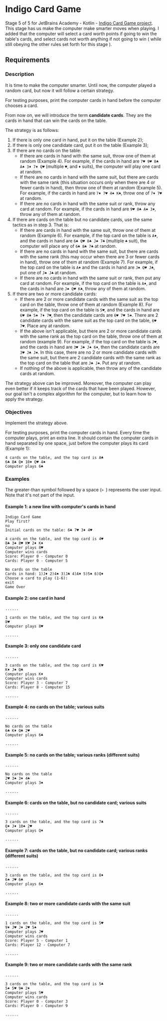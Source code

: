 # Indigo Card Game
Stage 5 of 5 for JetBrains Academy - Kotlin - [Indigo Card Game project](https://hyperskill.org/projects/214/stages/1076/implement).   
This stage has us make the computer make smarter moves when playing. I added that the computer will select a card worth points if going to win the table's cards, and select cards not worth anything if not going to win ( while still obeying the other rules set forth for this stage ).    
## Requirements
### Description
It is time to make the computer smarter. Until now, the computer played a random card, but now it will follow a certain strategy.

For testing purposes, print the computer cards in hand before the computer chooses a card.

From now on, we will introduce the term **candidate cards**. They are the cards in hand that can win the cards on the table.

The strategy is as follows:
1. If there is only one card in hand, put it on the table (Example 2);
2. If there is only one candidate card, put it on the table (Example 3);
3. If there are no cards on the table:
    * If there are cards in hand with the same suit, throw one of them at random (Example 4). For example, if the cards in hand are `7♥ 9♥ 8♣ A♠ 3♦ 7♦ Q♥` (multiple `♥`, and `♦` suits), the computer will play one card at random.
    * If there are no cards in hand with the same suit, but there are cards with the same rank (this situation occurs only when there are 4 or fewer cards in hand), then throw one of them at random (Example 5). For example, if the cards in hand are `7♦ 7♥ 4♠ K♣`, throw one of `7♦ 7♥` at random.
    * If there are no cards in hand with the same suit or rank, throw any card at random. For example, if the cards in hand are `9♥ 8♣ A♠ 3♦`, throw any of them at random.
4. If there are cards on the table but no candidate cards, use the same tactics as in step 3. That is:
    * If there are cards in hand with the same suit, throw one of them at random (Example 6). For example, if the top card on the table is `A♦`, and the cards in hand are `6♣ Q♥ 8♣ J♠ 7♣` (multiple `♣` suit), the computer will place any of `6♣ 8♣ 7♣` at random.
    * If there are no cards in hand with the same suit, but there are cards with the same rank (this may occur when there are 3 or fewer cards in hand), throw one of them at random (Example 7). For example, if the top card on the table is `A♦` and the cards in hand are `J♠ Q♥ J♣`, put one of `J♠ J♣` at random.
    * If there are no cards in hand with the same suit or rank, then put any card at random. For example, if the top card on the table is `A♦`, and the cards in hand are `J♠ Q♥ K♣`, throw any of them at random.
5. If there are two or more candidate cards:
    * If there are 2 or more candidate cards with the same suit as the top card on the table, throw one of them at random (Example 8). For example, if the top card on the table is `5♥`, and the cards in hand are `6♥ 8♣ 5♠ 7♦ 7♥`, then the candidate cards are `6♥ 7♥ 5♠`. There are 2 candidate cards with the same suit as the top card on the table, `6♥ 7♥`. Place any at random.
    * If the above isn't applicable, but there are 2 or more candidate cards with the same rank as the top card on the table, throw one of them at random (example 9). For example, if the top card on the table is `J♥`, and the cards in hand are `3♥ J♣ J♠ 6♦`, then the candidate cards are `3♥ J♣ J♠`. In this case, there are no 2 or more candidate cards with the same suit, but there are 2 candidate cards with the same rank as the top card on the table that are `J♣ J♠`. Put any at random.
    * If nothing of the above is applicable, then throw any of the candidate cards at random.    

The strategy above can be improved. Moreover, the computer can play even better if it keeps track of the cards that have been played. However, our goal isn't a complex algorithm for the computer, but to learn how to apply the strategy.
### Objectives
Implement the strategy above.

For testing purposes, print the computer cards in hand. Every time the computer plays, print an extra line. It should contain the computer cards in hand separated by one space, just before the computer plays its card (Example 1):
```text
4 cards on the table, and the top card is A♣
6♣ 8♣ Q♦ 10♦ Q♥ 4♠
Computer plays 6♣
```
### Examples
The greater-than symbol followed by a space (`> `) represents the user input. Note that it's not part of the input.
#### Example 1: a new line with computer's cards in hand
```text
Indigo Card Game
Play first?
no
Initial cards on the table: 6♣ 7♥ 3♦ 4♥

4 cards on the table, and the top card is 4♥
8♣ 3♠ 8♥ K♥ 2♦ K♦
Computer plays 8♥
Computer wins cards
Score: Player 0 - Computer 0
Cards: Player 0 - Computer 5

No cards on the table
Cards in hand: 1)J♦ 2)4♠ 3)J♣ 4)A♦ 5)5♠ 6)Q♦
Choose a card to play (1-6):
exit
Game Over
```
#### Example 2: one card in hand
```text
......

1 cards on the table, and the top card is K♣
8♥
Computer plays 8♥

......
```
#### Example 3: only one candidate card
```text
......

3 cards on the table, and the top card is K♥
K♦ J♠ Q♣
Computer plays K♦
Computer wins cards
Score: Player 3 - Computer 7
Cards: Player 8 - Computer 15

......
```
#### Example 4: no cards on the table; various suits
```text
......

No cards on the table
6♣ K♦ Q♣ 2♥
Computer plays 6♣

......
```
#### Example 5: no cards on the table; various ranks (different suits)
```text
......

No cards on the table
2♥ 3♠ 3♦ 4♣
Computer plays 3♠

......
```
#### Example 6: cards on the table, but no candidate card; various suits
```text
......

3 cards on the table, and the top card is 7♣
Q♦ J♦ 10♠ 2♥
Computer plays Q♦

......
```
#### Example 7: cards on the table, but no candidate card; various ranks (different suits)
```text
......

3 cards on the table, and the top card is 8♦
6♠ J♥ 6♣
Computer plays 6♠

......
```
#### Example 8: two or more candidate cards with the same suit
```text
......

1 cards on the table, and the top card is 5♥
9♦ J♥ J♦ 2♥ 5♠
Computer plays J♥
Computer wins cards
Score: Player 5 - Computer 1
Cards: Player 12 - Computer 7

......
```
#### Example 9: two or more candidate cards with the same rank
```text
......

3 cards on the table, and the top card is 5♣
5♠ 5♥ 9♣ 2♦
Computer plays 5♥
Computer wins cards
Score: Player 0 - Computer 3
Cards: Player 0 - Computer 9

......
```